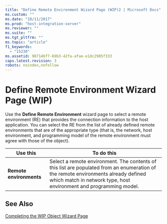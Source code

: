 ```yaml
---
title: "Define Remote Environment Wizard Page (WIP)2 | Microsoft Docs"
ms.custom: ""
ms.date: "10/11/2017"
ms.prod: "host-integration-server"
ms.reviewer: ""
ms.suite: ""
ms.tgt_pltfrm: ""
ms.topic: "article"
f1_keywords: 
  - "15230"
ms.assetid: 987146f7-69b3-42fa-afae-e1dc2905f333
caps.latest.revision: 3
robots: noindex,nofollow
---
```

# Define Remote Environment Wizard Page (WIP)
Use the **Define Remote Environment** wizard page to select a remote environment (RE) that provides the connection information to the host application. You can select the RE from the list of already defined remote environments that are of the appropriate type (that is, the network, host environment, and programming model of the remote environment must agree with those of the object).  
  
|Use this|To do this|  
|--------------|----------------|  
|**Remote environments**|Select a remote environment. The contents of this list are populated from an enumeration of the remote environments already defined which match in network type, host environment and programming model.|  
  
## See Also  
 [Completing the WIP Object Wizard Page](../core/completing-the-wip-object-wizard-page.md)